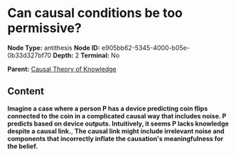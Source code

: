 # Can causal conditions be too permissive?

**Node Type:** antithesis
**Node ID:** e905bb62-5345-4000-b05e-0b33d327bf70
**Depth:** 2
**Terminal:** No

**Parent:** [Causal Theory of Knowledge](causal-theory-of-knowledge.md)

## Content

**Imagine a case where a person P has a device predicting coin flips connected to the coin in a complicated causal way that includes noise. P predicts based on device outputs. Intuitively, it seems P lacks knowledge despite a causal link.**, **The causal link might include irrelevant noise and components that incorrectly inflate the causation's meaningfulness for the belief.**
